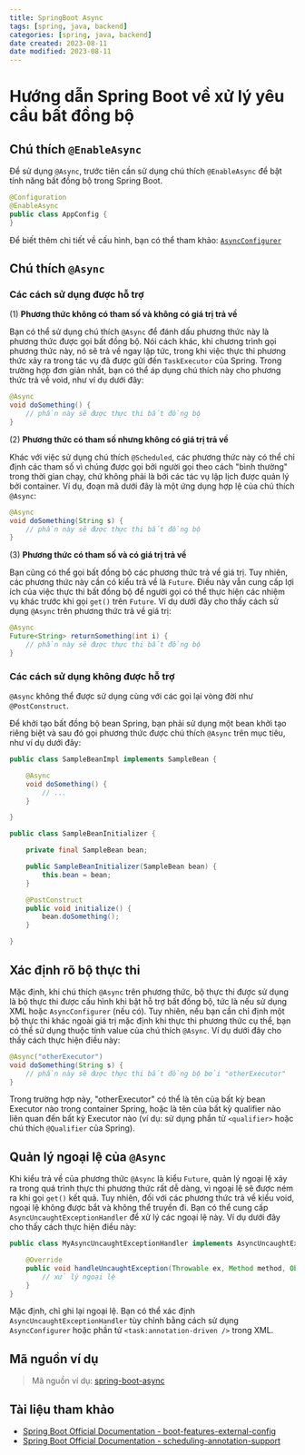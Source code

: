 ```yaml
---
title: SpringBoot Async
tags: [spring, java, backend]
categories: [spring, java, backend]
date created: 2023-08-11
date modified: 2023-08-11
---
```


# Hướng dẫn Spring Boot về xử lý yêu cầu bất đồng bộ

## Chú thích `@EnableAsync`

Để sử dụng `@Async`, trước tiên cần sử dụng chú thích `@EnableAsync` để bật tính năng bất đồng bộ trong Spring Boot.

```java
@Configuration
@EnableAsync
public class AppConfig {
}
```

Để biết thêm chi tiết về cấu hình, bạn có thể tham khảo: [`AsyncConfigurer`](https://docs.spring.io/spring-framework/docs/current/javadoc-api/org/springframework/scheduling/annotation/AsyncConfigurer.html)

## Chú thích `@Async`

### Các cách sử dụng được hỗ trợ

(1) **Phương thức không có tham số và không có giá trị trả về**

Bạn có thể sử dụng chú thích `@Async` để đánh dấu phương thức này là phương thức được gọi bất đồng bộ. Nói cách khác, khi chương trình gọi phương thức này, nó sẽ trả về ngay lập tức, trong khi việc thực thi phương thức xảy ra trong tác vụ đã được gửi đến `TaskExecutor` của Spring. Trong trường hợp đơn giản nhất, bạn có thể áp dụng chú thích này cho phương thức trả về void, như ví dụ dưới đây:

```java
@Async
void doSomething() {
    // phần này sẽ được thực thi bất đồng bộ
}
```

(2) **Phương thức có tham số nhưng không có giá trị trả về**

Khác với việc sử dụng chú thích `@Scheduled`, các phương thức này có thể chỉ định các tham số vì chúng được gọi bởi người gọi theo cách "bình thường" trong thời gian chạy, chứ không phải là bởi các tác vụ lập lịch được quản lý bởi container. Ví dụ, đoạn mã dưới đây là một ứng dụng hợp lệ của chú thích `@Async`:

```java
@Async
void doSomething(String s) {
    // phần này sẽ được thực thi bất đồng bộ
}
```

(3) **Phương thức có tham số và có giá trị trả về**

Bạn cũng có thể gọi bất đồng bộ các phương thức trả về giá trị. Tuy nhiên, các phương thức này cần có kiểu trả về là `Future`. Điều này vẫn cung cấp lợi ích của việc thực thi bất đồng bộ để người gọi có thể thực hiện các nhiệm vụ khác trước khi gọi `get()` trên `Future`. Ví dụ dưới đây cho thấy cách sử dụng `@Async` trên phương thức trả về giá trị:

```java
@Async
Future<String> returnSomething(int i) {
    // phần này sẽ được thực thi bất đồng bộ
}
```

### Các cách sử dụng không được hỗ trợ

`@Async` không thể được sử dụng cùng với các gọi lại vòng đời như `@PostConstruct`.

Để khởi tạo bất đồng bộ bean Spring, bạn phải sử dụng một bean khởi tạo riêng biệt và sau đó gọi phương thức được chú thích `@Async` trên mục tiêu, như ví dụ dưới đây:

```java
public class SampleBeanImpl implements SampleBean {

    @Async
    void doSomething() {
        // ...
    }

}

public class SampleBeanInitializer {

    private final SampleBean bean;

    public SampleBeanInitializer(SampleBean bean) {
        this.bean = bean;
    }

    @PostConstruct
    public void initialize() {
        bean.doSomething();
    }

}
```

## Xác định rõ bộ thực thi

Mặc định, khi chú thích `@Async` trên phương thức, bộ thực thi được sử dụng là bộ thực thi được cấu hình khi bật hỗ trợ bất đồng bộ, tức là nếu sử dụng XML hoặc `AsyncConfigurer` (nếu có). Tuy nhiên, nếu bạn cần chỉ định một bộ thực thi khác ngoài giá trị mặc định khi thực thi phương thức cụ thể, bạn có thể sử dụng thuộc tính value của chú thích `@Async`. Ví dụ dưới đây cho thấy cách thực hiện điều này:

```java
@Async("otherExecutor")
void doSomething(String s) {
    // phần này sẽ được thực thi bất đồng bộ bởi "otherExecutor"
}
```

Trong trường hợp này, "otherExecutor" có thể là tên của bất kỳ bean Executor nào trong container Spring, hoặc là tên của bất kỳ qualifier nào liên quan đến bất kỳ Executor nào (ví dụ: sử dụng phần tử `<qualifier>` hoặc chú thích `@Qualifier` của Spring).

## Quản lý ngoại lệ của `@Async`

Khi kiểu trả về của phương thức `@Async` là kiểu `Future`, quản lý ngoại lệ xảy ra trong quá trình thực thi phương thức rất dễ dàng, vì ngoại lệ sẽ được ném ra khi gọi `get()` kết quả. Tuy nhiên, đối với các phương thức trả về kiểu void, ngoại lệ không được bắt và không thể truyền đi. Bạn có thể cung cấp `AsyncUncaughtExceptionHandler` để xử lý các ngoại lệ này. Ví dụ dưới đây cho thấy cách thực hiện điều này:

```java
public class MyAsyncUncaughtExceptionHandler implements AsyncUncaughtExceptionHandler {

    @Override
    public void handleUncaughtException(Throwable ex, Method method, Object... params) {
        // xử lý ngoại lệ
    }
}
```

Mặc định, chỉ ghi lại ngoại lệ. Bạn có thể xác định `AsyncUncaughtExceptionHandler` tùy chỉnh bằng cách sử dụng `AsyncConfigurer` hoặc phần tử `<task:annotation-driven />` trong XML.

## Mã nguồn ví dụ

> Mã nguồn ví dụ: [spring-boot-async](https://github.com/dunwu/spring-boot-tutorial/tree/master/codes/spring-boot-async)

## Tài liệu tham khảo

- [Spring Boot Official Documentation - boot-features-external-config](https://docs.spring.io/spring-boot/docs/current/reference/htmlsingle/#boot-features-external-config)
- [Spring Boot Official Documentation - scheduling-annotation-support](https://docs.spring.io/spring/docs/current/spring-framework-reference/integration.html#scheduling-annotation-support)
